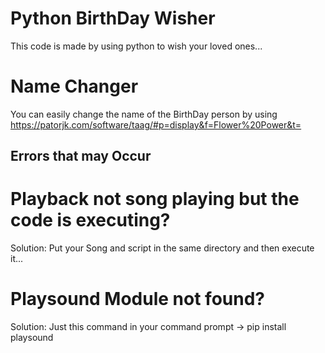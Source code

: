 # Python BirthDay Wisher
   This code is made by using python to wish your loved ones... 

# Name Changer
  You can easily change the name of the BirthDay person by using https://patorjk.com/software/taag/#p=display&f=Flower%20Power&t= 

## Errors that may Occur

# Playback not song playing but the code is executing?
Solution: Put your Song and script in the same directory and then execute it...

# Playsound Module not found?
Solution: Just this command in your command prompt -> <mono> pip install playsound </mono>
